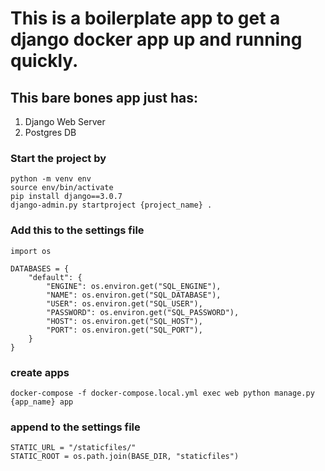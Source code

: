 # This is a boilerplate app to get a django docker app up and running quickly.

## This bare bones app just has:
1. Django Web Server
2. Postgres DB

### Start the project by

```
python -m venv env
source env/bin/activate
pip install django==3.0.7
django-admin.py startproject {project_name} .
```

### Add this to the settings file
```
import os

DATABASES = {
    "default": {
        "ENGINE": os.environ.get("SQL_ENGINE"),
        "NAME": os.environ.get("SQL_DATABASE"),
        "USER": os.environ.get("SQL_USER"),
        "PASSWORD": os.environ.get("SQL_PASSWORD"),
        "HOST": os.environ.get("SQL_HOST"),
        "PORT": os.environ.get("SQL_PORT"),
    }
}
```

### create apps
```
docker-compose -f docker-compose.local.yml exec web python manage.py {app_name} app
```

### append to the settings file

```
STATIC_URL = "/staticfiles/"
STATIC_ROOT = os.path.join(BASE_DIR, "staticfiles")
```
